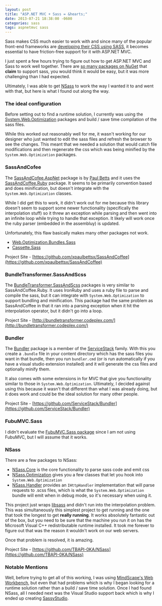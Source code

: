 ```yaml
---
layout: post
title: "ASP.NET MVC + Sass = &hearts;"
date: 2013-07-21 18:38:00 -0600
categories: sass
tags: aspnetmvc sass
---
```

<p class="jumbotron">
	Sass makes CSS much easier to work with and since many of the popular front-end frameworks are 
	<a href="http://foundation.zurb.com/">developing their CSS using SASS</a>, it becomes
	essential to have friction-free support for it with ASP.NET MVC.
<p>

I just spent a few hours trying to figure out how to get ASP.NET MVC and Sass to work well together.
There are [so many packages on NuGet](http://www.nuget.org/packages?q=sass) that **claim** to support sass, 
you would think it would be easy, but it was more challenging than I had expected.

Ultimately, I was able to get [NSass](http://www.nuget.org/packages/NSass.Optimization/) to work the way I wanted it to
and went with that, but here is what I found out along the way.

### The ideal configuration ###
Before setting out to find a runtime solution, I currently was using the 
[System.Web.Optimization](http://www.nuget.org/packages/Microsoft.AspNet.Web.Optimization/) packages
and build / save time compilation of the sass files.

While this worked out reasonably well for me, it wasn't working for our designer who just wanted
to edit the sass files and refresh the browser to see the changes. This meant that we needed a solution
that would catch file modifications and then regenerate the css which was being minified by the 
`System.Web.Optimization` packages.

### SassAndCofee ###

The [SassAndCofee.AspNet](http://www.nuget.org/packages/SassAndCoffee.AspNet/) package is by 
[Paul Betts](http://paulbetts.org/) and it uses the [SassAndCoffee.Ruby](http://www.nuget.org/packages/SassAndCoffee.Ruby/) package.
It seems to be primarily convention based and does minification, but doesn't integrate with the 
`System.Web.Optimization` classes.

While I did get this to work, it didn't work out for me because this library doesn't
seem to support some newer functionality (specifically the interpolation stuff) so
it threw an exception while parsing and then went into an infinite loop while trying to handle that exception. 
It likely will work once the ruby parser (embedded in the assembluy) is updated.

Unfortunately, this flaw basically makes many other packages not work.

- [Web.Optimization.Bundles.Sass](http://www.nuget.org/packages/Web.Optimization.Bundles.Sass/)
- [Cassette.Sass](http://www.nuget.org/packages/Cassette.Sass/)

Project Site - [https://github.com/xpaulbettsx/SassAndCoffee](https://github.com/xpaulbettsx/SassAndCoffee)

### BundleTransformer.SassAndScss ###
The [BundleTransformer.SassAndScss](http://www.nuget.org/packages/BundleTransformer.SassAndScss/) packages 
is very similar to SassAndCoffee.Ruby. It uses IronRuby and uses a ruby file to parse
and compile the sass, but it can integrate with `System.Web.Optimization` to support bundling and minification.
This package had the same problem as SassAndCoffee in that it ran into a parsing exception when
it hit the interpolation operator, but it didn't go into a loop.

Project Site - [http://bundletransformer.codeplex.com/](http://bundletransformer.codeplex.com/)

### Bundler ###
The [Bundler](http://www.nuget.org/packages/Bundler/) package is a member of the [ServiceStack](http://www.servicestack.net/)
family. With this you create a `.bundle` file in your content directory which has the sass files you
want in that bundle, then you run `bundler.cmd` (or is run automatically if you have a visual
studio extension installed) and it will generate the css files and optionally minify them.

It also comes with some extensions in for MVC that give you functionality similar to those in `System.Web.Optimization`.
Ultimately, I decided against using this because it wasn't that different than what I was already
doing, but it does work and could be the ideal solution for many other people.

Project Site - [https://github.com/ServiceStack/Bundler](https://github.com/ServiceStack/Bundler)

### FubuMVC.Sass ###
I didn't evaluate the [FubuMVC.Sass package](http://www.nuget.org/packages/FubuMVC.Sass/) since
I am not using FubuMVC, but I will assume that it works.

### NSass ###
There are a few packages to NSass:

- [NSass.Core](http://www.nuget.org/packages/NSass.Core/) is the core functionality to parse sass code and emit css
- [NSass.Optimization](http://www.nuget.org/packages/NSass.Optimization/) gives you a few classes that
let you hook into `System.Web.Optimization`
- [NSass.Handler](http://www.nuget.org/packages/NSass.Handler/) provides an `IHttpHandler` implementation
that will parse requests to .scss files, which is what the `System.Web.Optimization` bundle will
emit when in debug mode, so it's necessary when using it.

This project just wraps [libsass](https://github.com/hcatlin/libsass) and didn't run into the interpolation problem. 
This was simultaneously this simplest project to get running and the one that took the longest to get **really running**.
It works absolutely fantastic out of the box, but you need to be sure that the machine you run it on
has the Microsoft Visual C++ redistributable runtime installed. It took me forever to figure out
that was the reason it wouldn't work on our web servers.

Once that problem is resolved, it is amazing.

Project Site - [https://github.com/TBAPI-0KA/NSass](https://github.com/TBAPI-0KA/NSass)

### Notable Mentions ###
Well, before trying to get all of this working, I was using [MindScape's Web Workbench](http://www.mindscapehq.com/products/web-workbench), 
but even that had problems which is why I began looking for a runtime solution rather than a 
build / save time solution. Once I had found NSass, all I needed next was the Visual Studio support 
back which is why I ended up creating [SassyStudio](/posts/2013/07/21/Announcing-SassyStudio.html).
